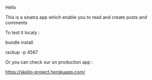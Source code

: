 Hello

This is a sinatra app which enable you to read and create posts and comments

To test it localy :

bundle install

rackup -p 4567

Or you can check our on production app :

https://skello-project.herokuapp.com/

